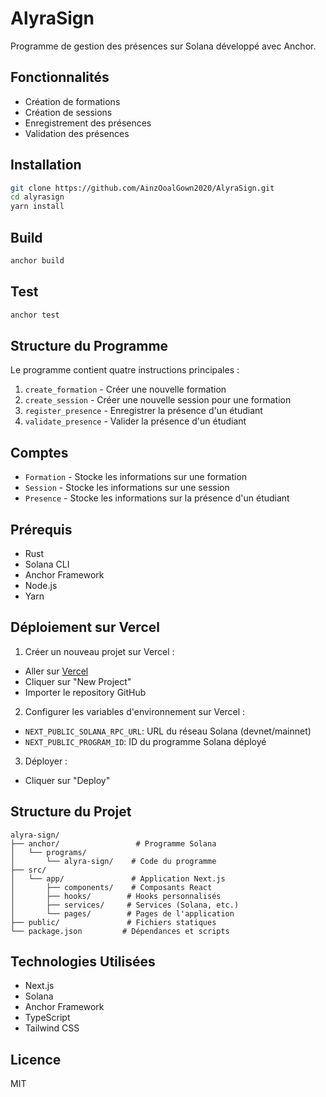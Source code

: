 # AlyraSign

Programme de gestion des présences sur Solana développé avec Anchor.

## Fonctionnalités

- Création de formations
- Création de sessions
- Enregistrement des présences
- Validation des présences

## Installation

```bash
git clone https://github.com/AinzOoalGown2020/AlyraSign.git
cd alyrasign
yarn install
```

## Build

```bash
anchor build
```

## Test

```bash
anchor test
```

## Structure du Programme

Le programme contient quatre instructions principales :

1. `create_formation` - Créer une nouvelle formation
2. `create_session` - Créer une nouvelle session pour une formation
3. `register_presence` - Enregistrer la présence d'un étudiant
4. `validate_presence` - Valider la présence d'un étudiant

## Comptes

- `Formation` - Stocke les informations sur une formation
- `Session` - Stocke les informations sur une session
- `Presence` - Stocke les informations sur la présence d'un étudiant

## Prérequis

- Rust
- Solana CLI
- Anchor Framework
- Node.js
- Yarn

## Déploiement sur Vercel

1. Créer un nouveau projet sur Vercel :
- Aller sur [Vercel](https://vercel.com)
- Cliquer sur "New Project"
- Importer le repository GitHub

2. Configurer les variables d'environnement sur Vercel :
- `NEXT_PUBLIC_SOLANA_RPC_URL`: URL du réseau Solana (devnet/mainnet)
- `NEXT_PUBLIC_PROGRAM_ID`: ID du programme Solana déployé

3. Déployer :
- Cliquer sur "Deploy"

## Structure du Projet

```
alyra-sign/
├── anchor/                 # Programme Solana
│   └── programs/
│       └── alyra-sign/    # Code du programme
├── src/
│   └── app/               # Application Next.js
│       ├── components/    # Composants React
│       ├── hooks/        # Hooks personnalisés
│       ├── services/     # Services (Solana, etc.)
│       └── pages/        # Pages de l'application
├── public/               # Fichiers statiques
└── package.json         # Dépendances et scripts
```

## Technologies Utilisées

- Next.js
- Solana
- Anchor Framework
- TypeScript
- Tailwind CSS
## Licence

MIT

